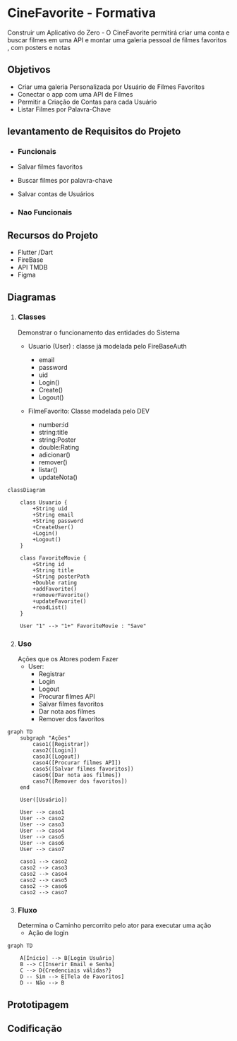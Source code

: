 # CineFavorite - Formativa
Construir um Aplicativo do Zero - O CineFavorite permitirá criar uma conta e buscar filmes em uma API e montar uma galeria pessoal de filmes favoritos , com posters e notas

## Objetivos
- Criar uma galeria Personalizada por Usuário de Filmes Favoritos 
- Conectar o app com uma API de Filmes
- Permitir a Criação de Contas para cada Usuário
- Listar Filmes por Palavra-Chave


## levantamento de Requisitos do Projeto

- ### Funcionais 
- Salvar filmes favoritos
- Buscar filmes por palavra-chave
- Salvar contas de Usuários

- ### Nao Funcionais

## Recursos do Projeto 
- Flutter /Dart
- FireBase
- API TMDB
- Figma

## Diagramas 

1. ### Classes 
    Demonstrar o funcionamento das entidades do Sistema
     - Usuario (User) : classe já modelada pelo FireBaseAuth
        - email
        - password
        - uid
        - Login()
        - Create()
        - Logout()

    - FilmeFavorito: Classe modelada pelo DEV
        - number:id 
        - string:title
        - string:Poster
        - double:Rating
        - adicionar()
        - remover()
        - listar() 
        - updateNota()
    
```mermaid
classDiagram
    
    class Usuario {
        +String uid
        +String email
        +String password
        +CreateUser()   
        +Login()
        +Logout()
    }

    class FavoriteMovie {
        +String id
        +String title
        +String posterPath
        +Double rating
        +addFavorite()
        +removerFavorite()
        +updateFavorite()
        +readList()
    }

    User "1" --> "1+" FavoriteMovie : "Save" 
```

2. ### Uso 
    Ações que os Atores podem Fazer 
    - User:
       - Registrar
       - Login
       - Logout
       - Procurar filmes API
       - Salvar filmes favoritos
       - Dar nota aos filmes 
       - Remover dos favoritos

```mermaid
graph TD
    subgraph "Ações"
        caso1([Registrar])
        caso2([Login])
        caso3([Logout])
        caso4([Procurar filmes API])
        caso5([Salvar filmes favoritos])
        caso6([Dar nota aos filmes])
        caso7([Remover dos favoritos])
    end

    User([Usuário]) 

    User --> caso1
    User --> caso2
    User --> caso3
    User --> caso4
    User --> caso5
    User --> caso6
    User --> caso7

    caso1 --> caso2
    caso2 --> caso3
    caso2 --> caso4
    caso2 --> caso5
    caso2 --> caso6
    caso2 --> caso7
```

3. ### Fluxo 
    Determina o Caminho percorrito pelo ator para executar uma ação
    - Ação de login 

```mermaid 
graph TD  

    A[Início] --> B[Login Usuário]
    B --> C[Inserir Email e Senha] 
    C --> D{Credenciais válidas?}
    D -- Sim --> E[Tela de Favoritos]
    D -- Não --> B
```

## Prototipagem 

## Codificação 